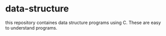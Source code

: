 # data-structure
this repository containes data structure programs using C.
These are easy to understand programs. 
